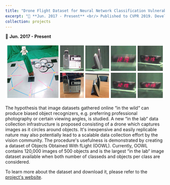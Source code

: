 ```yaml
---
title: "Drone Flight Dataset for Neural Network Classification Vulnerabilities"
excerpt: "📅 **Jun. 2017 - Present** <br/> Published to CVPR 2019. Developed a novel drone flight system to collect over 120,000 images. The data was used to conduct experiments showing severe vulnerabilities (30% drop) in neural networks like ResNet to pose & camera shake. <br/><img src='/images/OOWL_Main_Picture.jpg'>"
collection: projects
---
```


📅 **Jun. 2017 - Present**

<img src='/images/OOWL_Main_Picture.jpg'>

The hypothesis that image datasets gathered online “in the wild“ can produce biased object recognizers, e.g. preferring professional photography or certain viewing angles, is studied. A new “in the lab“ data collection infrastructure is proposed consisting of a drone which captures images as it circles around objects. It's inexpensive and easily replicable nature may also potentially lead to a scalable data collection effort by the vision community. The procedure's usefulness is demonstrated by creating a dataset of Objects Obtained With fLight (OOWL). Currently, OOWL contains 120,000 images of 500 objects and is the largest “in the lab“ image dataset available when both number of classeds and objects per class are considered.

To learn more about the dataset and download it, please refer to the [project's website](http://www.svcl.ucsd.edu/projects/OOWL/).

